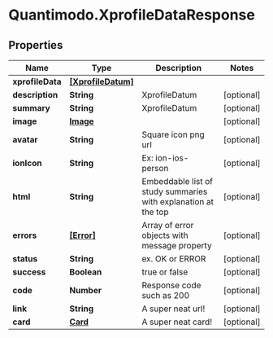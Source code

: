 # Quantimodo.XprofileDataResponse

## Properties
Name | Type | Description | Notes
------------ | ------------- | ------------- | -------------
**xprofileData** | [**[XprofileDatum]**](XprofileDatum.md) |  | 
**description** | **String** | XprofileDatum | [optional] 
**summary** | **String** | XprofileDatum | [optional] 
**image** | [**Image**](Image.md) |  | [optional] 
**avatar** | **String** | Square icon png url | [optional] 
**ionIcon** | **String** | Ex: ion-ios-person | [optional] 
**html** | **String** | Embeddable list of study summaries with explanation at the top | [optional] 
**errors** | [**[Error]**](Error.md) | Array of error objects with message property | [optional] 
**status** | **String** | ex. OK or ERROR | [optional] 
**success** | **Boolean** | true or false | [optional] 
**code** | **Number** | Response code such as 200 | [optional] 
**link** | **String** | A super neat url! | [optional] 
**card** | [**Card**](Card.md) | A super neat card! | [optional] 


